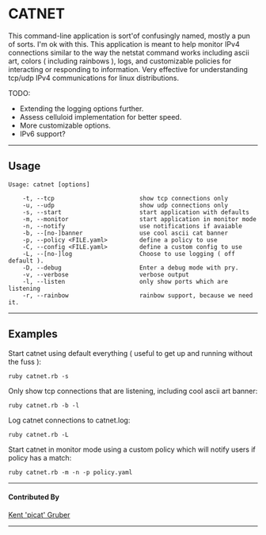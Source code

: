 # CATNET

This command-line application is sort'of confusingly named, mostly a pun of sorts. I'm ok with this. This application is meant to help monitor IPv4 connections similar to the way the netstat command works including ascii art, colors ( including rainbows ), logs, and customizable policies for interacting or responding to information. Very effective for understanding tcp/udp IPv4 communications for linux distributions. 

TODO: 
* Extending the logging options further.
* Assess celluloid implementation for better speed.
* More customizable options.
* IPv6 support?

---

## Usage

```
Usage: catnet [options]

    -t, --tcp                        show tcp connections only
    -u, --udp                        show udp connections only
    -s, --start                      start application with defaults
    -m, --monitor                    start application in monitor mode
    -n, --notify                     use notifications if avaiable
    -b, --[no-]banner                use cool ascii cat banner
    -p, --policy <FILE.yaml>         define a policy to use
    -C, --config <FILE.yaml>         define a custom config to use
    -L, --[no-]log                   Choose to use logging ( off default ).
    -D, --debug                      Enter a debug mode with pry.
    -v, --verbose                    verbose output
    -l, --listen                     only show ports which are listening
    -r, --rainbow                    rainbow support, because we need it.
```

---

## Examples

Start catnet using default everything ( useful to get up and running without the fuss ):

`ruby catnet.rb -s`

Only show tcp connections that are listening, including cool ascii art banner:

`ruby catnet.rb -b -l`

Log catnet connections to catnet.log:

`ruby catnet.rb -L`

Start catnet in monitor mode using a custom policy which will notify users if policy has a match:

`ruby catnet.rb -m -n -p policy.yaml`

---

#### Contributed By

[Kent 'picat' Gruber](https://github.com/picatz)

---
